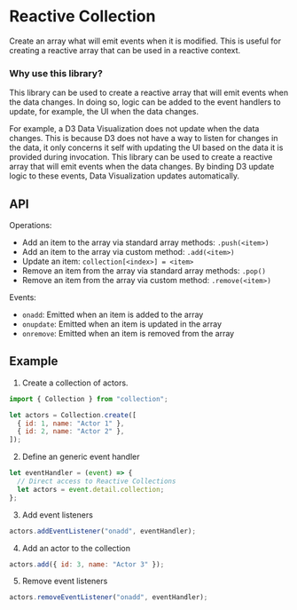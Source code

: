 # Reactive Collection

Create an array what will emit events when it is modified. This is useful for creating a reactive array that can be used in a reactive context.

### Why use this library?

This library can be used to create a reactive array that will emit events when the data changes. In doing so, logic can be added to the event handlers to update, for example, the UI when the data changes.

For example, a D3 Data Visualization does not update when the data changes. This is because D3 does not have a way to listen for changes in the data, it only concerns it self with updating the UI based on the data it is provided during invocation. This library can be used to create a reactive array that will emit events when the data changes. By binding D3 update logic to these events, Data Visualization updates automatically.

## API

Operations:

- Add an item to the array via standard array methods: `.push(<item>)`
- Add an item to the array via custom method: `.add(<item>)`
- Update an item: `collection[<index>] = <item>`
- Remove an item from the array via standard array methods: `.pop()`
- Remove an item from the array via custom method: `.remove(<item>)`

Events:

- `onadd`: Emitted when an item is added to the array
- `onupdate`: Emitted when an item is updated in the array
- `onremove`: Emitted when an item is removed from the array

## Example

1. Create a collection of actors.

```javascript
import { Collection } from "collection";

let actors = Collection.create([
  { id: 1, name: "Actor 1" },
  { id: 2, name: "Actor 2" },
]);
```

2. Define an generic event handler

```javascript
let eventHandler = (event) => {
  // Direct access to Reactive Collections
  let actors = event.detail.collection;
};
```

3. Add event listeners

```javascript
actors.addEventListener("onadd", eventHandler);
```

4. Add an actor to the collection

```javascript
actors.add({ id: 3, name: "Actor 3" });
```

5. Remove event listeners

```javascript
actors.removeEventListener("onadd", eventHandler);
```
